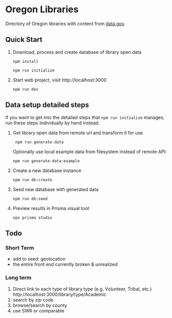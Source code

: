 # Oregon Libraries

Directory of Oregon libraries with content from [data.gov](https://catalog.data.gov/dataset/oregon-library-directory).

## Quick Start

1.  Download, process and create database of library open data

        npm install

        npm run initialize

2.  Start web project, visit http://localhost:3000

        npm run dev

## Data setup detailed steps

If you want to get into the detailed steps that `npm run initialize` manages, run these steps individually by hand instead.

1.  Get library open data from remote url and transform it for use

         npm run generate-data

    Optionally use local example data from filesystem instead of remote API:

        npm run generate-data:example

2.  Create a new database instance

        npm run db:create

3.  Seed new database with generated data

        npm run db:seed

4.  Preview results in Prisma visual tool:

        npx prisma studio

## Todo

### Short Term

- add to seed: geolocation
- the entire front end currently broken & unrealized

### Long term

1. Direct link to each type of library type (e.g. Volunteer, Tribal, etc.)
   http://localhost:3000/library/type/Academic
2. search by zip code
3. browse/search by county
4. use SWR or comparable
